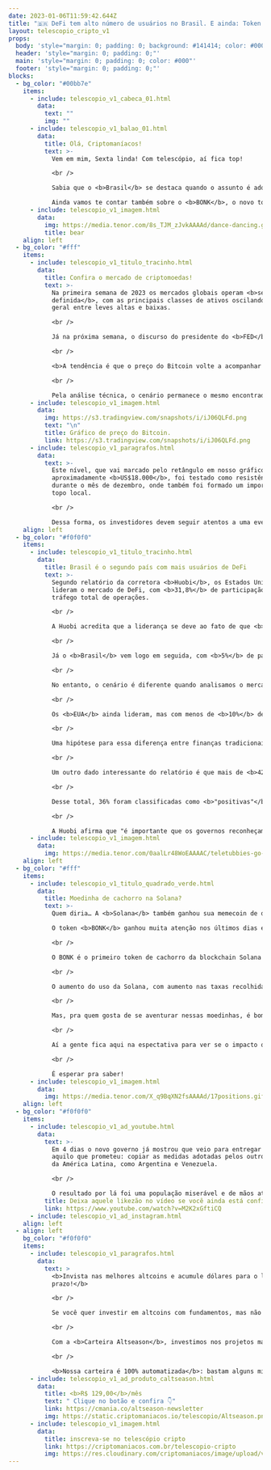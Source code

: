 ```yaml
---
date: 2023-01-06T11:59:42.644Z
title: "🇧🇷 DeFi tem alto número de usuários no Brasil. E ainda: Token BONK 🐶🦴"
layout: telescopio_cripto_v1
props:
  body: 'style="margin: 0; padding: 0; background: #141414; color: #000"'
  header: 'style="margin: 0; padding: 0;"'
  main: 'style="margin: 0; padding: 0; color: #000"'
  footer: 'style="margin: 0; padding: 0;"'
blocks:
  - bg_color: "#00bb7e"
    items:
      - include: telescopio_v1_cabeca_01.html
        data:
          text: ""
          img: ""
      - include: telescopio_v1_balao_01.html
        data:
          title: Olá, Criptomaníacos!
          text: >-
            Vem em mim, Sexta linda! Com telescópio, aí fica top!

            <br />

            Sabia que o <b>Brasil</b> se destaca quando o assunto é adoção <b>Defi</b>?<br/>

            Ainda vamos te contar também sobre o <b>BONK</b>, o novo token de doguinho da  Solana.
      - include: telescopio_v1_imagem.html
        data:
          img: https://media.tenor.com/8s_TJM_zJvkAAAAd/dance-dancing.gif
          title: bear
    align: left
  - bg_color: "#fff"
    items:
      - include: telescopio_v1_titulo_tracinho.html
        data:
          title: Confira o mercado de criptomoedas!
          text: >-
            Na primeira semana de 2023 os mercados globais operam <b>sem direção
            definida</b>, com as principais classes de ativos oscilando de forma
            geral entre leves altas e baixas.

            <br />

            Já na próxima semana, o discurso do presidente do <b>FED</b>, Jerome Powell, bem como os dados de <b>inflação</b> vindos dos EUA e China devem agitar novamente o calendário econômico e adicionar volatilidade para as cotações.

            <br />

            <b>A tendência é que o preço do Bitcoin volte a acompanhar os índices americanos</b>, uma vez que sua correlação de 30 dias com o S&P500 saiu do terreno negativo em novembro e voltou a subir para o patamar de 0.89, próximo do valor máximo de 1.0.

            <br />

            Pela análise técnica, o cenário permanece o mesmo encontrado ao final do ano passado, quando o Bitcoin negociava em tendência de baixa após perder importante nível de suporte.
      - include: telescopio_v1_imagem.html
        data:
          img: https://s3.tradingview.com/snapshots/i/iJ06QLFd.png
          text: "\n"
          title: Gráfico de preço do Bitcoin.
          link: https://s3.tradingview.com/snapshots/i/iJ06QLFd.png
      - include: telescopio_v1_paragrafos.html
        data:
          text: >-
            Este nível, que vai marcado pelo retângulo em nosso gráfico em
            aproximadamente <b>US$18.000</b>, foi testado como resistência
            durante o mês de dezembro, onde também foi formado um importante
            topo local.

            <br />

            Dessa forma, os investidores devem seguir atentos a uma eventual <b>superação dessa região</b> de preços, em busca de sinais de reversão e para que possam voltar a vislumbrar uma retomada da tendência de alta na principal criptomoeda do mercado.
    align: left
  - bg_color: "#f0f0f0"
    items:
      - include: telescopio_v1_titulo_tracinho.html
        data:
          title: Brasil é o segundo país com mais usuários de DeFi
          text: >-
            Segundo relatório da corretora <b>Huobi</b>, os Estados Unidos
            lideram o mercado de DeFi, com <b>31,8%</b> de participação no
            tráfego total de operações. 

            <br />

            A Huobi acredita que a liderança se deve ao fato de que <b>DeFi</b> se enraizou no país e houve muito investimento formal em criptomoedas, o que atraiu muitas startups para o Vale do Silício e Nova York.

            <br />

            Já o <b>Brasil</b> vem logo em seguida, com <b>5%</b> de participação no mercado. O motivo pode ser porque o Brasil é o principal mercado de criptomoedas na América do Sul e muitos bancos e empresas de investimento estão oferecendo ou se preparando para oferecer serviços relacionados ao setor. <br />Além disso, o lançamento de <b>ETFs</b> de DeFi  aumentou a conscientização sobre criptomoedas em geral.

            <br />

            No entanto, o cenário é diferente quando analisamos o mercado de finanças centralizadas. 

            <br />

            Os <b>EUA</b> ainda lideram, mas com menos de <b>10%</b> de participação, e são seguidos por Coreia do Sul, Rússia, Turquia, Japão e Ucrânia. <b>O Brasil fica em sétimo lugar</b>, com <b>3% </b>de participação. 

            <br />

            Uma hipótese para essa diferença entre finanças tradicionais e descentralizadas é que os usuários de DeFi são mais profissionais e experientes.

            <br />

            Um outro dado interessante do relatório é que mais de <b>42</b> países adotaram medidas regulatórias ou de orientação para a indústria de criptoativos, incluindo o setor de DeFi, em 2022. 

            <br />

            Desse total, 36% foram classificadas como <b>"positivas"</b> e apoiam o crescimento da indústria, enquanto 32% foram "neutras" e apenas 32% foram <b>"negativas"</b> e restringem o uso de criptomoedas. 

            <br />

            A Huobi afirma que "é importante que os governos reconheçam o valor e o potencial das criptomoedas e encontrem um equilíbrio entre regulamentação e inovação".
      - include: telescopio_v1_imagem.html
        data:
          img: https://media.tenor.com/0aalLr48WoEAAAAC/teletubbies-go-brazil.gif
    align: left
  - bg_color: "#fff"
    items:
      - include: telescopio_v1_titulo_quadrado_verde.html
        data:
          title: Moedinha de cachorro na Solana?
          text: >-
            Quem diria… A <b>Solana</b> também ganhou sua memecoin de doguinho.

            O token <b>BONK</b> ganhou muita atenção nos últimos dias e levou o crédito pela recuperação recente do preço da SOL. 

            <br />

            O BONK é o primeiro token de cachorro da blockchain Solana e foi distribuído em um airdrop para usuários da rede com a missão de remover a economia tóxica dos tokens vinculados à <b>FTX</b>. O airdrop resultou em mais de <b>US$ 20 milhões</b> em volume de negociação.

            <br />

            O aumento do uso da Solana, com aumento nas taxas recolhidas e no número de usuários ativos diários, pode ser um sinal de que a blockchain tem uma chance de prosperar, como o cofundador do Ethereum, Vitalik Buterin, deseja. 

            <br />

            Mas, pra quem gosta de se aventurar nessas moedinhas, é bom estar sempre atento: na manhã do dia 6 de janeiro o preço do ativo já tinha <b>caído mais de 50%</b> nas últimas 24 horas.

            <br />

            Aí a gente fica aqui na espectativa para ver se o impacto que o BONK causou na rede vai ser o suficiente para uma melhora de cenário de médio prazo ou se esses hypes estão durando cada vez menos tempo… 

            <br />

            É esperar pra saber!
      - include: telescopio_v1_imagem.html
        data:
          img: https://media.tenor.com/X_q9BqXN2fsAAAAd/17positions.gif
    align: left
  - bg_color: "#f0f0f0"
    items:
      - include: telescopio_v1_ad_youtube.html
        data:
          text: >-
            Em 4 dias o novo governo já mostrou que veio para entregar tudo
            aquilo que prometeu: copiar as medidas adotadas pelos outros países
            da América Latina, como Argentina e Venezuela. 

            <br />

            O resultado por lá foi uma população miserável e de mãos atadas. Não espere pelo pior... PROTEJA-SE! 
          title: Deixa aquele likezão no vídeo se você ainda está confiante no BTC!
          link: https://www.youtube.com/watch?v=M2K2xGftiCQ
      - include: telescopio_v1_ad_instagram.html
    align: left
  - align: left
    bg_color: "#f0f0f0"
    items:
      - include: telescopio_v1_paragrafos.html
        data:
          text: >
            <b>Invista nas melhores altcoins e acumule dólares para o longo
            prazo!</b>

            <br />

            Se você quer investir em altcoins com fundamentos, mas não sabe como avaliar os projetos e não consegue acertar os preços de entrada, temos a solução pra você.

            <br />

            Com a <b>Carteira Altseason</b>, investimos nos projetos mais promissores para o longo prazo, como Ethereum, Aave, Polygon e outros, aproveitando os melhores preços!

            <br />

            <b>Nossa carteira é 100% automatizada</b>: bastam alguns minutos para configurá-la e deixá-la rebalancear os seus ativos — não temos acesso aos seus fundos, podemos apenas rebalancear o seu portfólio.
      - include: telescopio_v1_ad_produto_caltseason.html
        data:
          title: <b>R$ 129,00</b>/mês
          text: " Clique no botão e confira 👇"
          link: https://cmania.co/altseason-newsletter
          img: https://static.criptomaniacos.io/telescopio/Altseason.png
      - include: telescopio_v1_imagem.html
        data:
          title: inscreva-se no telescópio cripto
          link: https://criptomaniacos.com.br/telescopio-cripto
          img: https://res.cloudinary.com/criptomaniacos/image/upload/v1662133224/telescopio/inscreva-se-telescopio.png
---
```

